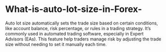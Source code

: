 # What-is-auto-lot-size-in-Forex-
Auto lot size automatically sets the trade size based on certain conditions, like account balance, risk percentage, or rules in a trading strategy. It’s commonly used in automated trading software, especially in Expert Advisors (EAs). This feature help traders manage risk by adjusting the trade size without needing to set it manually each time. 
